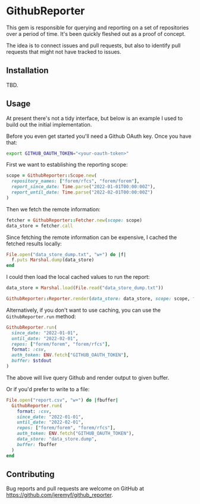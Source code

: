 # GithubReporter

This gem is responsible for querying and reporting on a set of repositories over a period of time.  It's been quickly fleshed out as a proof of concept.

The idea is to connect issues and pull requests, but also to identify pull requests that might not have tracked to issues.

## Installation

TBD.

## Usage

At present there's not a tidy interface, but below is an example I used to build out the initial implementation.

Before you even get started you'll need a Github OAuth key.  Once you have that:

```sh
export GITHUB_OAUTH_TOKEN="<your-oauth-token>"
```

First we want to establishing the reporting scope:

```ruby
scope = GithubReporter::Scope.new(
  repository_names: ["forem/rfcs", "forem/forem"],
  report_since_date: Time.parse("2022-01-01T00:00:00Z"),
  report_until_date: Time.parse("2022-02-01T00:00:00Z")
)
```

Then we fetch the remote information:

```ruby
fetcher = GithubReporter::Fetcher.new(scope: scope)
data_store = fetcher.call
```

Since fetching the remote information can be expensive, I cached the fetched results locally:

```ruby
File.open("data_store_dump.txt", "w+") do |f|
  f.puts Marshal.dump(data_store)
end
```

I could then load the local cached values to run the report:

```ruby
data_store = Marshal.load(File.read("data_store_dump.txt"))

GithubReporter::Reporter.render(data_store: data_store, scope: scope, format: :csv)
```

Alternatively, if you don't want to use caching, you can use the `GithubReporter.run` method:

```ruby
GithubReporter.run(
  since_date: "2022-01-01",
  until_date: "2022-02-01",
  repos: ["forem/forem", "forem/rfcs"],
  format: :csv,
  auth_token: ENV.fetch["GITHUB_OAUTH_TOKEN"],
  buffer: $stdout
)
```

The above will live query Github and render output to given buffer.

Or if you'd prefer to write to a file:

```ruby
File.open("report.csv", "w+") do |fbuffer|
  GithubReporter.run(
    format: :csv,
    since_date: "2022-01-01",
    until_date: "2022-02-01",
    repos: ["forem/forem", "forem/rfcs"],
    auth_token: ENV.fetch("GITHUB_OAUTH_TOKEN"),
	data_store: "data_store.dump",
    buffer: fbuffer
  )
end
```

## Contributing

Bug reports and pull requests are welcome on GitHub at https://github.com/jeremyf/github_reporter.
